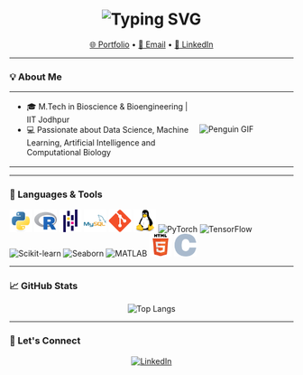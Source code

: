 <h1 align="center">
  <img src="https://readme-typing-svg.herokuapp.com?font=Fira+Code&size=30&duration=3000&pause=1000&color=36BCF7&center=true&vCenter=true&multiline=true&width=500&lines=👋+Hi%2C+I'm+Rupanjali+Singh;🚀+Research+Engineer+%7C+Bioinformatics+%7C+AI+%7C+ML" alt="Typing SVG"/>
</h1>

<p align="center">
  <a href="https://irupanjali.github.io/Portfolio/" target="_blank">🌐 Portfolio</a> • 
  <a href="mailto:rupanjalisingh10@gmail.com">📧 Email</a> • 
  <a href="https://linkedin.com/in/rupanjali-s-868a97209" target="_blank">💼 LinkedIn</a>
</p>

---

### 💡 About Me

<table>
  <tr>
    <td>
      <ul>
        <li>🎓 M.Tech in Bioscience & Bioengineering | IIT Jodhpur</li>
        <li>💻 Passionate about Data Science, Machine Learning, Artificial Intelligence and Computational Biology</li>
      </ul>
    </td>
    <td width="160">
      <img src="https://media.giphy.com/media/JlJJU8Rd2QP4qxjNBc/giphy.gif" alt="Penguin GIF" width="150"/>
    </td>
  </tr>
</table>

---

### 🔧 Languages & Tools

<p align="left">
  <img src="https://raw.githubusercontent.com/devicons/devicon/master/icons/python/python-original.svg" alt="Python" width="40"/>
  <img src="https://raw.githubusercontent.com/devicons/devicon/master/icons/r/r-original.svg" alt="R" width="40"/>
  <img src="https://raw.githubusercontent.com/devicons/devicon/master/icons/pandas/pandas-original.svg" alt="Pandas" width="40"/>
  <img src="https://raw.githubusercontent.com/devicons/devicon/master/icons/mysql/mysql-original-wordmark.svg" alt="MySQL" width="40"/>
  <img src="https://raw.githubusercontent.com/devicons/devicon/master/icons/git/git-original.svg" alt="Git" width="40"/>
  <img src="https://raw.githubusercontent.com/devicons/devicon/master/icons/linux/linux-original.svg" alt="Linux" width="40"/>
  <img src="https://www.vectorlogo.zone/logos/pytorch/pytorch-icon.svg" alt="PyTorch" width="40"/>
  <img src="https://www.vectorlogo.zone/logos/tensorflow/tensorflow-icon.svg" alt="TensorFlow" width="40"/>
  <img src="https://upload.wikimedia.org/wikipedia/commons/0/05/Scikit_learn_logo_small.svg" alt="Scikit-learn" width="40"/>
  <img src="https://seaborn.pydata.org/_images/logo-mark-lightbg.svg" alt="Seaborn" width="40"/>
  <img src="https://upload.wikimedia.org/wikipedia/commons/2/21/Matlab_Logo.png" alt="MATLAB" width="40"/>
  <img src="https://raw.githubusercontent.com/devicons/devicon/master/icons/html5/html5-original-wordmark.svg" alt="HTML5" width="40"/>
  <img src="https://raw.githubusercontent.com/devicons/devicon/master/icons/c/c-original.svg" alt="C" width="40"/>
</p>

---

### 📈 GitHub Stats

<p align="center">
  <img src="https://github-readme-stats.vercel.app/api/top-langs/?username=irupanjali&layout=compact&langs_count=10" alt="Top Langs" height="180"/>
</p>

---

### 🤝 Let's Connect

<p align="center">
  <a href="https://linkedin.com/in/rupanjali-s-868a97209" target="_blank">
    <img align="center" src="https://raw.githubusercontent.com/rahuldkjain/github-profile-readme-generator/master/src/images/icons/Social/linked-in-alt.svg" alt="LinkedIn" height="30" width="40" />
  </a>
</p>
